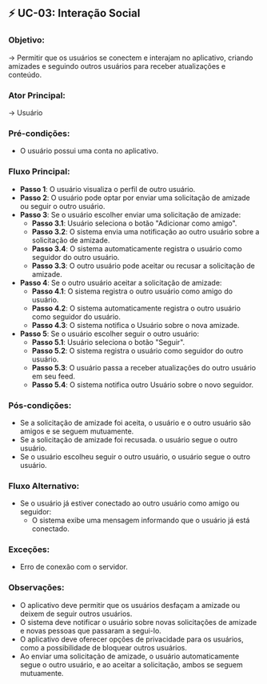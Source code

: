 ## ⚡ **UC-03**:  Interação Social
### Objetivo: 
→ Permitir que os usuários se conectem e interajam no aplicativo, criando amizades e seguindo outros usuários para receber atualizações e conteúdo.

### Ator Principal:
→  Usuário

### Pré-condições:
- O usuário possui uma conta no aplicativo.

### Fluxo Principal:
- **Passo 1**: O usuário visualiza o perfil de outro usuário.
- **Passo 2**: O usuário pode optar por enviar uma solicitação de amizade ou seguir o outro usuário.
- **Passo 3**: Se o usuário escolher enviar uma solicitação de amizade:
    - **Passo 3.1**: Usuário seleciona o botão "Adicionar como amigo".
    - **Passo 3.2**: O sistema envia uma notificação ao outro usuário sobre a solicitação de amizade.
    - **Passo 3.4**: O sistema automaticamente registra o usuário como seguidor do outro usuário.
    - **Passo 3.3**: O outro usuário pode aceitar ou recusar a solicitação de amizade.
- **Passo 4**: Se o outro usuário aceitar a solicitação de amizade:
    - **Passo 4.1**: O sistema registra o outro usuário como amigo do usuário.
    - **Passo 4.2**: O sistema automaticamente registra o outro usuário como seguidor do usuário.
    - **Passo 4.3**: O sistema notifica o Usuário sobre o nova amizade.
- **Passo 5**: Se o usuário escolher seguir o outro usuário:
    - **Passo 5.1**: Usuário seleciona o botão "Seguir".
    - **Passo 5.2**: O sistema registra o usuário como seguidor do outro usuário.
    - **Passo 5.3**: O usuário passa a receber atualizações do outro usuário em seu feed.
    - **Passo 5.4**: O sistema notifica outro Usuário sobre o novo seguidor.

### Pós-condições:
- Se a solicitação de amizade foi aceita, o usuário e o outro usuário são amigos e se seguem mutuamente.
- Se a solicitação de amizade foi recusada. o usuário segue o outro usuário.
- Se o usuário escolheu seguir o outro usuário, o usuário segue o outro usuário.


### Fluxo Alternativo:
- Se o usuário já estiver conectado ao outro usuário como amigo ou seguidor:
    - O sistema exibe uma mensagem informando que o usuário já está conectado.

### Exceções:
- Erro de conexão com o servidor.

### Observações:
- O aplicativo deve permitir que os usuários desfaçam a amizade ou deixem de seguir outros usuários.
- O sistema deve notificar o usuário sobre novas solicitações de amizade e novas pessoas que passaram a segui-lo.
- O aplicativo deve oferecer opções de privacidade para os usuários, como a possibilidade de bloquear outros usuários.
- Ao enviar uma solicitação de amizade, o usuário automaticamente segue o outro usuário, e ao aceitar a solicitação, ambos se seguem mutuamente.